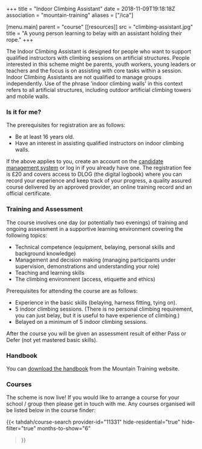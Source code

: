 +++
title = "Indoor Climbing Assistant"
date = 2018-11-09T19:18:18Z
association = "mountain-training"
aliases = ["/ica"]

[menu.main]
  parent = "course"
[[resources]]
  src = "climbing-assistant.jpg"
  title = "A young person learning to belay with an assistant holding their rope."
+++

The Indoor Climbing Assistant is designed for people who want to support qualified instructors with climbing sessions on artificial structures. People interested in this scheme might be parents, youth workers, young leaders or teachers and the focus is on assisting with core tasks within a session. Indoor Climbing Assistants are not qualified to manage groups independently. Use of the phrase 'indoor climbing walls' in this context refers to all artificial structures, including outdoor artificial climbing towers and mobile walls.

### Is it for me?

The prerequisites for registration are as follows:

* Be at least 16 years old.
* Have an interest in assisting qualified instructors on indoor climbing walls.

If the above applies to you, create an account on the [candidate management system][mt-cms] or log in if you already have one. The registration fee is £20 and covers access to DLOG (the digital logbook) where you can record your experience and keep track of your progress, a quality assured course delivered by an approved provider, an online training record and an official certificate.

### Training and Assessment

The course involves one day (or potentially two evenings) of training and ongoing assessment in a supportive learning environment covering the following topics:

* Technical competence (equipment, belaying, personal skills and background knowledge)
* Management and decision making (managing participants under supervision, demonstrations and understanding your role)
* Teaching and learning skills
* The climbing environment (access, etiquette and ethics)

Prerequisites for attending the course are as follows:

* Experience in the basic skills (belaying, harness fitting, tying on).
* 5 indoor climbing sessions. (There is no personal climbing requirement, you can just belay, but it is useful to have experience of climbing.)
* Belayed on a minimum of 5 indoor climbing sessions.

After the course you will be given an assessment result of either Pass or Defer (not yet mastered basic skills).

### Handbook

You can [download the handbook][ica-handbook] from the Mountain Training website.

### Courses

The scheme is now live!  If you would like to arrange a course for your school / group then please get in touch with me.  Any courses organised will be listed below in the course finder:

{{< tahdah/course-search
  provider-id="11331"
  hide-residential="true"
  hide-filter="true"
  months-to-show="6"
>}}

[mt-cms]: https://mt.tahdah.me/
[ica-handbook]: http://www.mountain-training.org/download.aspx?f=1442